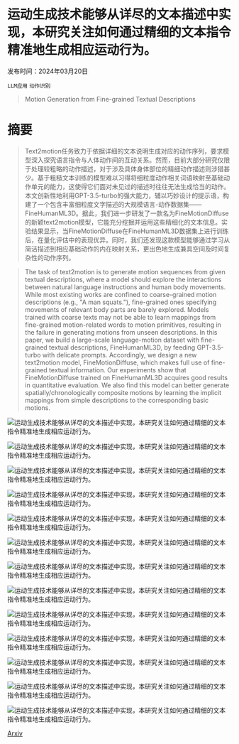 # 运动生成技术能够从详尽的文本描述中实现，本研究关注如何通过精细的文本指令精准地生成相应运动行为。

发布时间：2024年03月20日

`LLM应用` `动作识别`

> Motion Generation from Fine-grained Textual Descriptions

# 摘要

> Text2motion任务致力于依据详细的文本说明生成对应的动作序列，要求模型深入探究语言指令与人体动作间的互动关系。然而，目前大部分研究仅限于处理较粗略的动作描述，对于涉及具体身体部位的精细动作描述则涉猎甚少。基于粗糙文本训练的模型难以习得将细粒度动作相关词语映射至基础动作单元的能力，这使得它们面对未见过的描述时往往无法生成恰当的动作。本文创新性地利用GPT-3.5-turbo的强大能力，辅以巧妙设计的提示语，构建了一个包含丰富细粒度文字描述的大规模语言-动作数据集——FineHumanML3D。据此，我们进一步研发了一款名为FineMotionDiffuse的新颖text2motion模型，它能充分挖掘并运用这些精细化的文本信息。实验结果显示，当FineMotionDiffuse在FineHumanML3D数据集上进行训练后，在量化评估中的表现优异。同时，我们还发现这款模型能够通过学习从简洁描述到相应基础动作的内在映射关系，更出色地生成兼具空间及时间复杂性的动作序列。

> The task of text2motion is to generate motion sequences from given textual descriptions, where a model should explore the interactions between natural language instructions and human body movements. While most existing works are confined to coarse-grained motion descriptions (e.g., "A man squats."), fine-grained ones specifying movements of relevant body parts are barely explored. Models trained with coarse texts may not be able to learn mappings from fine-grained motion-related words to motion primitives, resulting in the failure in generating motions from unseen descriptions. In this paper, we build a large-scale language-motion dataset with fine-grained textual descriptions, FineHumanML3D, by feeding GPT-3.5-turbo with delicate prompts. Accordingly, we design a new text2motion model, FineMotionDiffuse, which makes full use of fine-grained textual information. Our experiments show that FineMotionDiffuse trained on FineHumanML3D acquires good results in quantitative evaluation. We also find this model can better generate spatially/chronologically composite motions by learning the implicit mappings from simple descriptions to the corresponding basic motions.

![运动生成技术能够从详尽的文本描述中实现，本研究关注如何通过精细的文本指令精准地生成相应运动行为。](../../../paper_images/2403.13518/introduction.png)

![运动生成技术能够从详尽的文本描述中实现，本研究关注如何通过精细的文本指令精准地生成相应运动行为。](../../../paper_images/2403.13518/best_prompt.png)

![运动生成技术能够从详尽的文本描述中实现，本研究关注如何通过精细的文本指令精准地生成相应运动行为。](../../../paper_images/2403.13518/pipeline.png)

![运动生成技术能够从详尽的文本描述中实现，本研究关注如何通过精细的文本指令精准地生成相应运动行为。](../../../paper_images/2403.13518/squat2.png)

![运动生成技术能够从详尽的文本描述中实现，本研究关注如何通过精细的文本指令精准地生成相应运动行为。](../../../paper_images/2403.13518/arms1.png)

![运动生成技术能够从详尽的文本描述中实现，本研究关注如何通过精细的文本指令精准地生成相应运动行为。](../../../paper_images/2403.13518/finemotiondiffuse_arms1_squat2.png)

![运动生成技术能够从详尽的文本描述中实现，本研究关注如何通过精细的文本指令精准地生成相应运动行为。](../../../paper_images/2403.13518/motiondiffuse_detailed_arms1_squat2.png)

![运动生成技术能够从详尽的文本描述中实现，本研究关注如何通过精细的文本指令精准地生成相应运动行为。](../../../paper_images/2403.13518/motiondiffuse_coarse_arms1_squat2.png)

![运动生成技术能够从详尽的文本描述中实现，本研究关注如何通过精细的文本指令精准地生成相应运动行为。](../../../paper_images/2403.13518/walk.png)

![运动生成技术能够从详尽的文本描述中实现，本研究关注如何通过精细的文本指令精准地生成相应运动行为。](../../../paper_images/2403.13518/kick.png)

![运动生成技术能够从详尽的文本描述中实现，本研究关注如何通过精细的文本指令精准地生成相应运动行为。](../../../paper_images/2403.13518/finemotiondiffuse_walk_kick.png)

![运动生成技术能够从详尽的文本描述中实现，本研究关注如何通过精细的文本指令精准地生成相应运动行为。](../../../paper_images/2403.13518/motiondiffuse_detailed_walk_kick.png)

![运动生成技术能够从详尽的文本描述中实现，本研究关注如何通过精细的文本指令精准地生成相应运动行为。](../../../paper_images/2403.13518/motiondiffuse_coarse_walk_kick.png)

[Arxiv](https://arxiv.org/abs/2403.13518)
